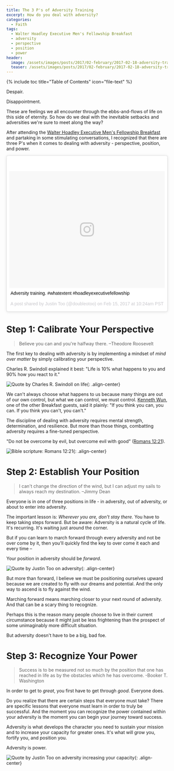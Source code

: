 ```yaml
---
title: The 3 P's of Adversity Training
excerpt: How do you deal with adversity?
categories:
  - Faith
tags:
  - Walter Hoadley Executive Men's Fellowship Breakfast
  - adversity
  - perspective
  - position
  - power
header:
  image: /assets/images/posts/2017/02-february/2017-02-18-adversity-training/cover-adversity-training.jpg
  teaser: /assets/images/posts/2017/02-february/2017-02-18-adversity-training/cover-adversity-training.jpg
---
```


{% include toc title="Table of Contents" icon="file-text" %}

Despair.

Disappointment.

These are feelings we all encounter through the ebbs-and-flows of life on this side of eternity. So how do we deal with the inevitable setbacks and adversities we're sure to meet along the way?

After attending the [Walter Hoadley Executive Men's Fellowship Breakfast](https://www.evensi.us/walter-hoadley-executive-mens-fellowship-breakfast-palio/197472127) and partaking in some stimulating conversations, I recognized that there are three P's when it comes to dealing with adversity - perspective, position, and power.

<blockquote class="instagram-media" data-instgrm-captioned data-instgrm-version="7" style=" background:#FFF; border:0; border-radius:3px; box-shadow:0 0 1px 0 rgba(0,0,0,0.5),0 1px 10px 0 rgba(0,0,0,0.15); margin: 1px; max-width:658px; padding:0; width:99.375%; width:-webkit-calc(100% - 2px); width:calc(100% - 2px);"><div style="padding:8px;"> <div style=" background:#F8F8F8; line-height:0; margin-top:40px; padding:37.5% 0; text-align:center; width:100%;"> <div style=" background:url(data:image/png;base64,iVBORw0KGgoAAAANSUhEUgAAACwAAAAsCAMAAAApWqozAAAABGdBTUEAALGPC/xhBQAAAAFzUkdCAK7OHOkAAAAMUExURczMzPf399fX1+bm5mzY9AMAAADiSURBVDjLvZXbEsMgCES5/P8/t9FuRVCRmU73JWlzosgSIIZURCjo/ad+EQJJB4Hv8BFt+IDpQoCx1wjOSBFhh2XssxEIYn3ulI/6MNReE07UIWJEv8UEOWDS88LY97kqyTliJKKtuYBbruAyVh5wOHiXmpi5we58Ek028czwyuQdLKPG1Bkb4NnM+VeAnfHqn1k4+GPT6uGQcvu2h2OVuIf/gWUFyy8OWEpdyZSa3aVCqpVoVvzZZ2VTnn2wU8qzVjDDetO90GSy9mVLqtgYSy231MxrY6I2gGqjrTY0L8fxCxfCBbhWrsYYAAAAAElFTkSuQmCC); display:block; height:44px; margin:0 auto -44px; position:relative; top:-22px; width:44px;"></div></div> <p style=" margin:8px 0 0 0; padding:0 4px;"> <a href="https://www.instagram.com/p/BQis1pNFIdG/" style=" color:#000; font-family:Arial,sans-serif; font-size:14px; font-style:normal; font-weight:normal; line-height:17px; text-decoration:none; word-wrap:break-word;" target="_blank">Adversity training. #whatextent #hoadleyexecutivefellowship</a></p> <p style=" color:#c9c8cd; font-family:Arial,sans-serif; font-size:14px; line-height:17px; margin-bottom:0; margin-top:8px; overflow:hidden; padding:8px 0 7px; text-align:center; text-overflow:ellipsis; white-space:nowrap;">A post shared by Justin Too (@doubleotoo) on <time style=" font-family:Arial,sans-serif; font-size:14px; line-height:17px;" datetime="2017-02-15T18:24:32+00:00">Feb 15, 2017 at 10:24am PST</time></p></div></blockquote>
<script async defer src="//platform.instagram.com/en_US/embeds.js"></script>

# Step 1: Calibrate Your Perspective
> Believe you can and you're halfway there. –Theodore Roosevelt

The first key to dealing with adversity is by implementing a mindset of *mind over matter* by simply calibrating your perspective.

Charles R. Swindoll explained it best: "Life is 10% what happens to you and 90% how you react to it."

![Quote by Charles R. Swindoll on life](/assets/images/posts/2017/02-february/2017-02-18-adversity-training/quote-life-is-10-percent.jpg){: .align-center}

We can't always choose what happens to us because many things are out of our own control, but what we can control, we must control. [Kenneth Wun](https://www.linkedin.com/in/kenneth-wun-0b57422/), one of the other Breakfast guests, said it plainly: "If you think you can, you can. If you think you can't, you can't."

The discipline of dealing with adversity requires mental strength, determination, and resilience. But more than those things, combatting adversity requires a fine-tuned perspective.

"Do not be overcome by evil, but overcome evil with good" ([Romans 12:21](https://www.biblegateway.com/passage/?search=Romans+12:21)).

![Bible scripture: Romans 12:21](/assets/images/posts/2017/02-february/2017-02-18-adversity-training/quote-romans-12-21.jpg){: .align-center}


# Step 2: Establish Your Position
> I can't change the direction of the wind, but I can adjust my sails to always reach my destination. –Jimmy Dean

Everyone is in one of three positions in life - in adversity, out of adversity, or about to enter into adversity.

The important lesson is: *Wherever you are, don't stay there.* You have to keep taking steps forward. But be aware: Adversity is a natural cycle of life. It's recurring. It's waiting just around the corner.

But if you can learn to march forward through every adversity and not be over come by it, then you'll quickly find the key to over come it each and every time –

Your position in adversity should be *forward*.

![Quote by Justin Too on adversity](/assets/images/posts/2017/02-february/2017-02-18-adversity-training/quote-adversitiy-position-forward.jpg){: .align-center}

But more than forward, I believe we must be positioning ourselves upward because we are created to fly with our dreams and potential. And the only way to ascend is to fly against the wind.

Marching forward means marching closer to your next round of adversity. And that can be a scary thing to recognize.

Perhaps this is the reason many people choose to live in their current circumstance because it might just be less frightening than the prospect of some unimaginably more difficult situation.

But adversity doesn't have to be a big, bad foe.

# Step 3: Recognize Your Power
> Success is to be measured not so much by the position that one has reached in life as by the obstacles which he has overcome. -Booker T. Washington

In order to get to *great*, you first have to get through *good*. Everyone does.

Do you realize that there are certain steps that everyone must take? There are specific lessons that everyone must learn in order to truly be successful. And the moment you can recognize the power contained within your adversity is the moment you can begin your journey toward success.

Adversity is what develops the character you need to sustain your mission and to increase your capacity for greater ones. It's what will grow you, fortify you, and position you.

Adversity is power.

![Quote by Justin Too on adversity increasing your capacity](/assets/images/posts/2017/02-february/2017-02-18-adversity-training/quote-adversity-increases-capacity.jpg){: .align-center}
